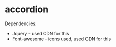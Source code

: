 # accordion

Dependencies:
  - Jquery - used CDN for this
  - Font-awesome - icons used, used CDN for this 
